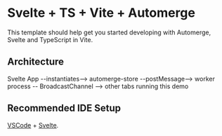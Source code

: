 # Svelte + TS + Vite + Automerge

This template should help get you started developing with Automerge, Svelte and TypeScript in Vite.

## Architecture

Svelte App --instantiates--> automerge-store --postMessage--> worker process -- BroadcastChannel --> other tabs running this demo 

## Recommended IDE Setup

[VSCode](https://code.visualstudio.com/) + [Svelte](https://marketplace.visualstudio.com/items?itemName=svelte.svelte-vscode).
